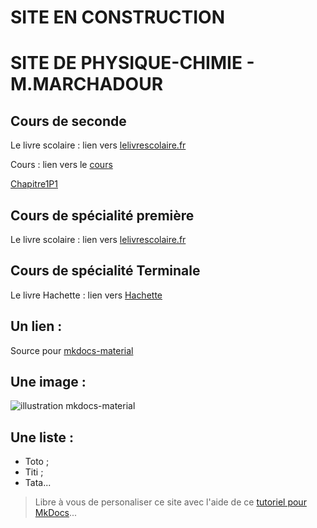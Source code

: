 # SITE EN CONSTRUCTION

# SITE DE PHYSIQUE-CHIMIE - M.MARCHADOUR
## Cours de seconde
Le livre scolaire : lien vers [lelivrescolaire.fr](https://www.lelivrescolaire.fr/manuels/physique-chimie-2de-2019)

Cours : lien vers le [cours](./coursseconde.md)

[Chapitre1P1](./Chapitre_1P1.md)


## Cours de spécialité première
Le livre scolaire : lien vers [lelivrescolaire.fr](https://www.lelivrescolaire.fr/manuels/physique-chimie-1re-2019)

## Cours de spécialité Terminale
Le livre Hachette : lien vers [Hachette](https://www.calameo.com/read/004822953d3b7e905dd8f?authid=uB1V9Ecfgy00)

## Un lien :
Source pour [mkdocs-material](https://squidfunk.github.io/mkdocs-material/)

## Une image :
![illustration mkdocs-material](https://squidfunk.github.io/mkdocs-material/assets/images/illustration.png)

## Une liste :
- Toto ;
- Titi ;
- Tata...

> Libre à vous de personaliser ce site avec l'aide de ce [tutoriel pour MkDocs](https://github.com/ericECmorlaix/adn-Tutoriel_site_web)...
